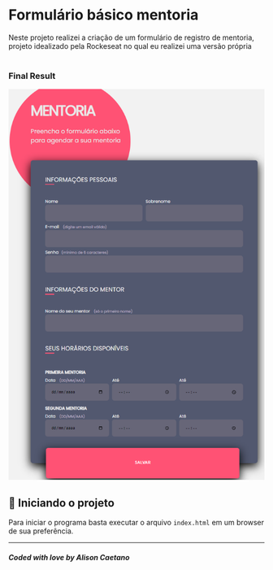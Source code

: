 # Formulário básico mentoria 

Neste projeto realizei a criação de um formulário de registro de mentoria, projeto idealizado pela Rockeseat no qual eu realizei uma versão própria<br /><br/>

### Final Result

<img src="v0.4/assets/final.png" alt="Web Version"/>

## 🚀 Iniciando o projeto

Para iniciar o programa basta executar o arquivo `index.html` em um browser de sua preferência.

---

##### Coded with love by Alison Caetano
